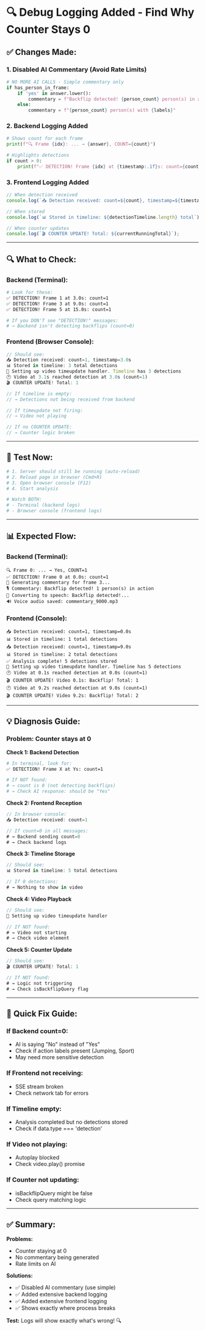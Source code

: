 # 🔍 Debug Logging Added - Find Why Counter Stays 0

## ✅ Changes Made:

### 1. **Disabled AI Commentary** (Avoid Rate Limits)
```python
# NO MORE AI CALLS - Simple commentary only
if has_person_in_frame:
    if 'yes' in answer.lower():
        commentary = f"Backflip detected! {person_count} person(s) in action"
    else:
        commentary = f"{person_count} person(s) with {labels}"
```

### 2. **Backend Logging Added**
```python
# Shows count for each frame
print(f"🔍 Frame {idx}: ... → {answer}, COUNT={count}")

# Highlights detections
if count > 0:
    print(f"✅ DETECTION! Frame {idx} at {timestamp:.1f}s: count={count}")
```

### 3. **Frontend Logging Added**
```javascript
// When detection received
console.log(`📥 Detection received: count=${count}, timestamp=${timestamp}s`);

// When stored
console.log(`📊 Stored in timeline: ${detectionTimeline.length} total`);

// When counter updates
console.log(`🎬 COUNTER UPDATE! Total: ${currentRunningTotal}`);
```

---

## 🔍 What to Check:

### Backend (Terminal):
```bash
# Look for these:
✅ DETECTION! Frame 1 at 3.0s: count=1
✅ DETECTION! Frame 3 at 9.0s: count=1
✅ DETECTION! Frame 5 at 15.0s: count=1

# If you DON'T see "DETECTION!" messages:
# → Backend isn't detecting backflips (count=0)
```

### Frontend (Browser Console):
```javascript
// Should see:
📥 Detection received: count=1, timestamp=3.0s
📊 Stored in timeline: 3 total detections
🎥 Setting up video timeupdate handler. Timeline has 3 detections
🕐 Video at 3.1s reached detection at 3.0s (count=1)
🎬 COUNTER UPDATE! Total: 1

// If timeline is empty:
// → Detections not being received from backend

// If timeupdate not firing:
// → Video not playing

// If no COUNTER UPDATE:
// → Counter logic broken
```

---

## 🚀 Test Now:

```bash
# 1. Server should still be running (auto-reload)
# 2. Reload page in browser (Cmd+R)
# 3. Open browser console (F12)
# 4. Start analysis

# Watch BOTH:
# - Terminal (backend logs)
# - Browser console (frontend logs)
```

---

## 📊 Expected Flow:

### Backend (Terminal):
```
🔍 Frame 0: ... → Yes, COUNT=1
✅ DETECTION! Frame 0 at 0.0s: count=1
📝 Generating commentary for frame 3...
🎙️ Commentary: Backflip detected! 1 person(s) in action
🎤 Converting to speech: Backflip detected!...
🔊 Voice audio saved: commentary_9000.mp3
```

### Frontend (Console):
```
📥 Detection received: count=1, timestamp=0.0s
📊 Stored in timeline: 1 total detections
📥 Detection received: count=1, timestamp=9.0s
📊 Stored in timeline: 2 total detections
✅ Analysis complete! 5 detections stored
🎥 Setting up video timeupdate handler. Timeline has 5 detections
🕐 Video at 0.1s reached detection at 0.0s (count=1)
🎬 COUNTER UPDATE! Video 0.1s: Backflip! Total: 1
🕐 Video at 9.2s reached detection at 9.0s (count=1)
🎬 COUNTER UPDATE! Video 9.2s: Backflip! Total: 2
```

---

## 💡 Diagnosis Guide:

### Problem: Counter stays at 0

**Check 1: Backend Detection**
```bash
# In terminal, look for:
✅ DETECTION! Frame X at Ys: count=1

# If NOT found:
# → count is 0 (not detecting backflips)
# → Check AI response: should be "Yes"
```

**Check 2: Frontend Reception**
```javascript
// In browser console:
📥 Detection received: count=1

// If count=0 in all messages:
# → Backend sending count=0
# → Check backend logs
```

**Check 3: Timeline Storage**
```javascript
// Should see:
📊 Stored in timeline: 5 total detections

// If 0 detections:
# → Nothing to show in video
```

**Check 4: Video Playback**
```javascript
// Should see:
🎥 Setting up video timeupdate handler

// If NOT found:
# → Video not starting
# → Check video element
```

**Check 5: Counter Update**
```javascript
// Should see:
🎬 COUNTER UPDATE! Total: 1

// If NOT found:
# → Logic not triggering
# → Check isBackflipQuery flag
```

---

## 🎯 Quick Fix Guide:

### If Backend count=0:
- AI is saying "No" instead of "Yes"
- Check if action labels present (Jumping, Sport)
- May need more sensitive detection

### If Frontend not receiving:
- SSE stream broken
- Check network tab for errors

### If Timeline empty:
- Analysis completed but no detections stored
- Check if data.type === 'detection'

### If Video not playing:
- Autoplay blocked
- Check video.play() promise

### If Counter not updating:
- isBackflipQuery might be false
- Check query matching logic

---

## ✅ Summary:

**Problems:**
- Counter staying at 0
- No commentary being generated
- Rate limits on AI

**Solutions:**
- ✅ Disabled AI commentary (use simple)
- ✅ Added extensive backend logging
- ✅ Added extensive frontend logging
- ✅ Shows exactly where process breaks

**Test:** Logs will show exactly what's wrong! 🔍
